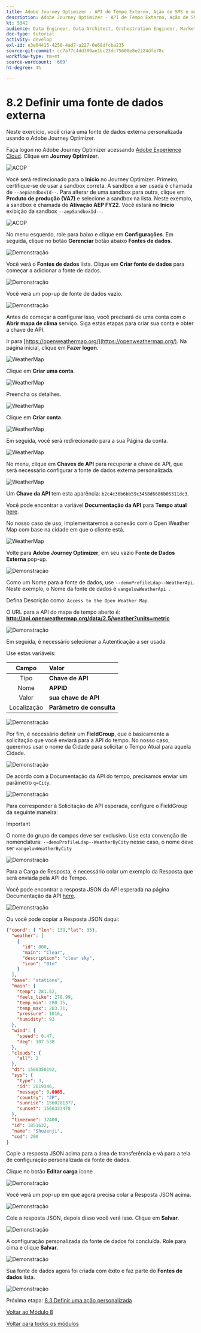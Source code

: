 ```yaml
---
title: Adobe Journey Optimizer - API de Tempo Externo, Ação de SMS e muito mais - Defina uma fonte de dados externa
description: Adobe Journey Optimizer - API de Tempo Externo, Ação de SMS e muito mais - Defina uma fonte de dados externa
kt: 5342
audience: Data Engineer, Data Architect, Orchestration Engineer, Marketer
doc-type: tutorial
activity: develop
exl-id: e3e04415-4258-4ad7-a227-0e68dfcba235
source-git-commit: cc7a77c4dd380ae1bc23dc75608e8e2224dfe78c
workflow-type: tm+mt
source-wordcount: '609'
ht-degree: 4%

---
```


# 8.2 Definir uma fonte de dados externa

Neste exercício, você criará uma fonte de dados externa personalizada usando o Adobe Journey Optimizer.

Faça logon no Adobe Journey Optimizer acessando [Adobe Experience Cloud](https://experience.adobe.com). Clique em **Journey Optimizer**.

![ACOP](../module7/images/acophome.png)

Você será redirecionado para o **Início**  no Journey Optimizer. Primeiro, certifique-se de usar a sandbox correta. A sandbox a ser usada é chamada de `--aepSandboxId--`. Para alterar de uma sandbox para outra, clique em **Produto de produção (VA7)** e selecione a sandbox na lista. Neste exemplo, a sandbox é chamada de **Ativação AEP FY22**. Você estará no **Início** exibição da sandbox `--aepSandboxId--`.

![ACOP](../module7/images/acoptriglp.png)

No menu esquerdo, role para baixo e clique em **Configurações**. Em seguida, clique no botão **Gerenciar** botão abaixo **Fontes de dados**.

![Demonstração](./images/menudatasources.png)

Você verá o **Fontes de dados** lista.
Clique em **Criar fonte de dados** para começar a adicionar a fonte de dados.

![Demonstração](./images/dshome.png)

Você verá um pop-up de fonte de dados vazio.

![Demonstração](./images/emptyds.png)

Antes de começar a configurar isso, você precisará de uma conta com o **Abrir mapa de clima** serviço. Siga estas etapas para criar sua conta e obter a chave de API.

Ir para [https://openweathermap.org/](https://openweathermap.org/). Na página inicial, clique em **Fazer logon**.

![WeatherMap](./images/owm.png)

Clique em **Criar uma conta**.

![WeatherMap](./images/owm1.png)

Preencha os detalhes.

![WeatherMap](./images/owm2.png)

Clique em **Criar conta**.

![WeatherMap](./images/owm3.png)

Em seguida, você será redirecionado para a sua Página da conta.

![WeatherMap](./images/owm4.png)

No menu, clique em **Chaves de API** para recuperar a chave de API, que será necessário configurar a fonte de dados externa personalizada.

![WeatherMap](./images/owm5.png)

Um **Chave da API** tem esta aparência: `b2c4c36b6bb59c3458d6686b05311dc3`.

Você pode encontrar a variável **Documentação da API** para **Tempo atual** [here](https://openweathermap.org/current).

No nosso caso de uso, implementaremos a conexão com o Open Weather Map com base na cidade em que o cliente está.

![WeatherMap](./images/owm6.png)

Volte para **Adobe Journey Optimizer**, em seu vazio **Fonte de Dados Externa** pop-up.

![Demonstração](./images/emptyds.png)

Como um Nome para a fonte de dados, use `--demoProfileLdap--WeatherApi`. Neste exemplo, o Nome da fonte de dados é `vangeluwWeatherApi `.

Defina Descrição como: `Access to the Open Weather Map`.

O URL para a API do mapa de tempo aberto é: **http://api.openweathermap.org/data/2.5/weather?units=metric**

![Demonstração](./images/dsname.png)

Em seguida, é necessário selecionar a Autenticação a ser usada.

Use estas variáveis:

| Campo | Valor |
|:-----------------------:| :-----------------------|
| Tipo | **Chave de API** |
| Nome | **APPID** |
| Valor | **sua chave de API** |
| Localização | **Parâmetro de consulta** |

![Demonstração](./images/dsauth.png)

Por fim, é necessário definir um **FieldGroup**, que é basicamente a solicitação que você enviará para a API do tempo. No nosso caso, queremos usar o nome da Cidade para solicitar o Tempo Atual para aquela Cidade.

![Demonstração](./images/fg.png)

De acordo com a Documentação da API do tempo, precisamos enviar um parâmetro `q=City`.

![Demonstração](./images/owmapi.png)

Para corresponder à Solicitação de API esperada, configure o FieldGroup da seguinte maneira:

>[!IMPORTANT]
>
>O nome do grupo de campos deve ser exclusivo. Use esta convenção de nomenclatura: `--demoProfileLdap--WeatherByCity` nesse caso, o nome deve ser `vangeluwWeatherByCity`

![Demonstração](./images/fg1.png)

Para a Carga de Resposta, é necessário colar um exemplo da Resposta que será enviada pela API de Tempo.

Você pode encontrar a resposta JSON da API esperada na página Documentação da API [here](https://openweathermap.org/current).

![Demonstração](./images/owmapi1.png)

Ou você pode copiar a Resposta JSON daqui:

```json
{"coord": { "lon": 139,"lat": 35},
  "weather": [
    {
      "id": 800,
      "main": "Clear",
      "description": "clear sky",
      "icon": "01n"
    }
  ],
  "base": "stations",
  "main": {
    "temp": 281.52,
    "feels_like": 278.99,
    "temp_min": 280.15,
    "temp_max": 283.71,
    "pressure": 1016,
    "humidity": 93
  },
  "wind": {
    "speed": 0.47,
    "deg": 107.538
  },
  "clouds": {
    "all": 2
  },
  "dt": 1560350192,
  "sys": {
    "type": 3,
    "id": 2019346,
    "message": 0.0065,
    "country": "JP",
    "sunrise": 1560281377,
    "sunset": 1560333478
  },
  "timezone": 32400,
  "id": 1851632,
  "name": "Shuzenji",
  "cod": 200
}
```

Copie a resposta JSON acima para a área de transferência e vá para a tela de configuração personalizada da fonte de dados.

Clique no botão **Editar carga** ícone .

![Demonstração](./images/owmapi2.png)

Você verá um pop-up em que agora precisa colar a Resposta JSON acima.

![Demonstração](./images/owmapi3.png)

Cole a resposta JSON, depois disso você verá isso. Clique em **Salvar**.

![Demonstração](./images/owmapi4.png)

A configuração personalizada da fonte de dados foi concluída. Role para cima e clique **Salvar**.

![Demonstração](./images/dssave.png)

Sua fonte de dados agora foi criada com êxito e faz parte do **Fontes de dados** lista.

![Demonstração](./images/dslist.png)

Próxima etapa: [8.3 Definir uma ação personalizada](./ex3.md)

[Voltar ao Módulo 8](journey-orchestration-external-weather-api-sms.md)

[Voltar para todos os módulos](../../overview.md)
